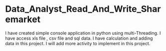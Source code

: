 # Data_Analyst_Read_And_Write_Sharemarket
I have created simple console application in python using multi-Threading. I have access xls file , csv file and sql data. I have calculation and adding data in this project. I will add more activity to implement in this project.
